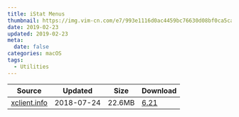```yaml
---
title: iStat Menus
thumbnail: https://img.vim-cn.com/e7/993e1116d0ac4459bc76630d08bf0ca5ca372e.png
date: 2019-02-23
updated: 2019-02-23
meta:
  date: false
categories: macOS
tags:
  - Utilities
---
```



| Source                                  | Updated   | Size | Download                                               |
| ----------------------------------------- | ---------- | -------- | ------------------------------------------------------------ |
| <div class="unknown">[xclient.info](http://xclient.info/s/istat-menus-for-mac.html)</div> | 2018-07-24 | 22.6MB   | [6.21](https://img.vim-cn.com/39/ccff2532ab959f8cbb19141fd2f1aa0be83566.zip) |

